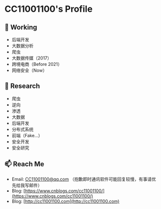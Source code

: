 # CC11001100's Profile

## 🔭 Working
- 后端开发 
- 大数据分析 
- 爬虫 
- 大数据传媒（2017）
- 跨境电商（Before 2021）
- 网络安全（Now）


## 🌱 Research
- 爬虫 
- 逆向 
- 渗透 
- 大数据 
- 后端开发 
- 分布式系统 
- 前端（Fake...）
- 安全开发
- 安全研究


## 📫 Reach Me
- Email: [CC11001100@qq.com](mailto:CC11001100@qq.com) （抱歉即时通讯软件可能回复较慢，有事请优先给我写邮件）
- Blog: [https://www.cnblogs.com/cc11001100/](https://www.cnblogs.com/cc11001100/)
- Blog: [http://cc11001100.com](http://cc11001100.com)
